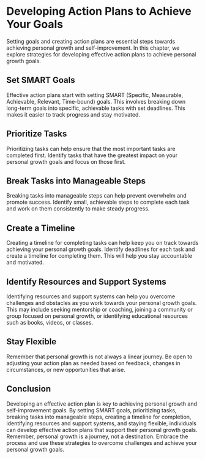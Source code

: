 Developing Action Plans to Achieve Your Goals
=================================================================================================

Setting goals and creating action plans are essential steps towards achieving personal growth and self-improvement. In this chapter, we explore strategies for developing effective action plans to achieve personal growth goals.

Set SMART Goals
---------------

Effective action plans start with setting SMART (Specific, Measurable, Achievable, Relevant, Time-bound) goals. This involves breaking down long-term goals into specific, achievable tasks with set deadlines. This makes it easier to track progress and stay motivated.

Prioritize Tasks
----------------

Prioritizing tasks can help ensure that the most important tasks are completed first. Identify tasks that have the greatest impact on your personal growth goals and focus on those first.

Break Tasks into Manageable Steps
---------------------------------

Breaking tasks into manageable steps can help prevent overwhelm and promote success. Identify small, achievable steps to complete each task and work on them consistently to make steady progress.

Create a Timeline
-----------------

Creating a timeline for completing tasks can help keep you on track towards achieving your personal growth goals. Identify deadlines for each task and create a timeline for completing them. This will help you stay accountable and motivated.

Identify Resources and Support Systems
--------------------------------------

Identifying resources and support systems can help you overcome challenges and obstacles as you work towards your personal growth goals. This may include seeking mentorship or coaching, joining a community or group focused on personal growth, or identifying educational resources such as books, videos, or classes.

Stay Flexible
-------------

Remember that personal growth is not always a linear journey. Be open to adjusting your action plan as needed based on feedback, changes in circumstances, or new opportunities that arise.

Conclusion
----------

Developing an effective action plan is key to achieving personal growth and self-improvement goals. By setting SMART goals, prioritizing tasks, breaking tasks into manageable steps, creating a timeline for completion, identifying resources and support systems, and staying flexible, individuals can develop effective action plans that support their personal growth goals. Remember, personal growth is a journey, not a destination. Embrace the process and use these strategies to overcome challenges and achieve your personal growth goals.
